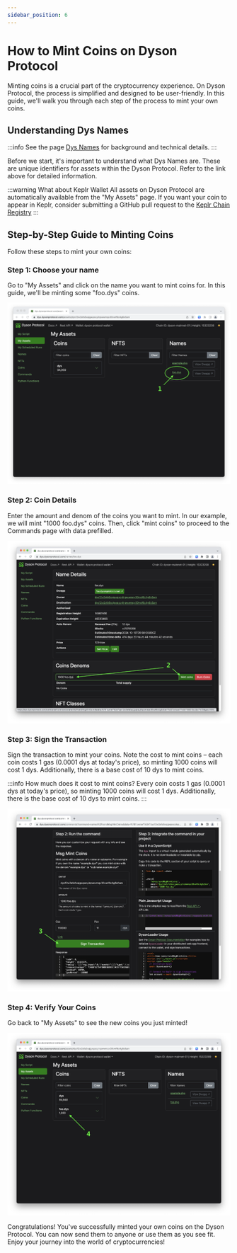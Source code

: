 ```yaml
---
sidebar_position: 6
---
```


# How to Mint Coins on Dyson Protocol

Minting coins is a crucial part of the cryptocurrency experience. On Dyson Protocol, the process is simplified and designed to be user-friendly. In this guide, we'll walk you through each step of the process to mint your own coins.

## Understanding Dys Names

:::info
See the page [Dys Names](/names) for background and technical details.
:::

Before we start, it's important to understand what Dys Names are. These are unique identifiers for assets within the Dyson Protocol. Refer to the link above for detailed information.

:::warning What about Keplr Wallet
All assets on Dyson Protocol are automatically available from the "My Assets" page. If you want your coin to appear in Keplr, consider submitting a GitHub pull request to the [Keplr Chain Registry](https://github.com/chainapsis/keplr-chain-registry/blob/main/cosmos/dyson-mainnet.json#L24)
:::

## Step-by-Step Guide to Minting Coins

Follow these steps to mint your own coins:

### Step 1: Choose your name

Go to "My Assets" and click on the name you want to mint coins for. In this guide, we'll be minting some "foo.dys" coins.

![Asset Selection](./1-have-name.png)

### Step 2: Coin Details

Enter the amount and denom of the coins you want to mint. In our example, we will mint "1000 foo.dys" coins. Then, click "mint coins" to proceed to the Commands page with data prefilled.

![Coin Details](./2-name-details.png)

### Step 3: Sign the Transaction

Sign the transaction to mint your coins. Note the cost to mint coins – each coin costs 1 gas (0.0001 dys at today's price), so minting 1000 coins will cost 1 dys. Additionally, there is a base cost of 10 dys to mint coins.

:::info
How much does it cost to mint coins? Every coin costs 1 gas (0.0001 dys at today's price), so minting 1000 coins will cost 1 dys. Additionally, there is the base cost of 10 dys to mint coins.
:::

![Signing Transaction](./3-sign-tx.png)

### Step 4: Verify Your Coins

Go back to "My Assets" to see the new coins you just minted!

![Verify Coins](./4-see-minted-coins.png)

Congratulations! You've successfully minted your own coins on the Dyson Protocol. You can now send them to anyone or use them as you see fit. Enjoy your journey into the world of cryptocurrencies!
